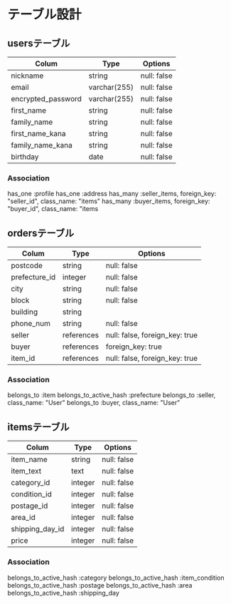 # テーブル設計

## usersテーブル

| Colum              |  Type        | Options       |  
| ------------------ | ------------ | ------------- |  
| nickname           | string       | null: false   | 
| email              | varchar(255) | null: false   |
| encrypted_password | varchar(255) | null: false   |
| first_name         | string       | null: false   |
| family_name        | string       | null: false   |
| first_name_kana    | string       | null: false   |
| family_name_kana   | string       | null: false   |
| birthday           | date         | null: false   |


### Association
  has_one :profile
  has_one :address
  has_many :seller_items, foreign_key: "seller_id", class_name: "items"
  has_many :buyer_items, foreign_key: "buyer_id", class_name: "items

## ordersテーブル
| Colum         | Type       | Options                        |
| ------------- | ---------- | ------------------------------ |
| postcode      | string     | null: false                    |
| prefecture_id | integer    | null: false                    |
| city          | string     | null: false                    |
| block         | string     | null: false                    |
| building      | string     |                                |
| phone_num     | string     | null: false                    |
| seller        | references | null: false, foreign_key: true |
| buyer         | references | foreign_key: true              |
| item_id       | references | null: false, foreign_key: true |

### Association
  belongs_to :item
  belongs_to_active_hash :prefecture
  belongs_to :seller, class_name: "User"
  belongs_to :buyer, class_name: "User"


## itemsテーブル

| Colum           | Type          | Options                        |
| --------------- | ------------- | ------------------------------ |
| item_name       | string        | null: false                    |
| item_text       | text          | null: false                    |
| category_id     | integer       | null: false                    |
| condition_id    | integer       | null: false                    |
| postage_id      | integer       | null: false                    |
| area_id         | integer       | null: false                    |
| shipping_day_id | integer       | null: false                    | 
| price           | integer       | null: false                    |


### Association
belongs_to_active_hash :category
belongs_to_active_hash :item_condition
belongs_to_active_hash :postage
belongs_to_active_hash :area
belongs_to_active_hash :shipping_day